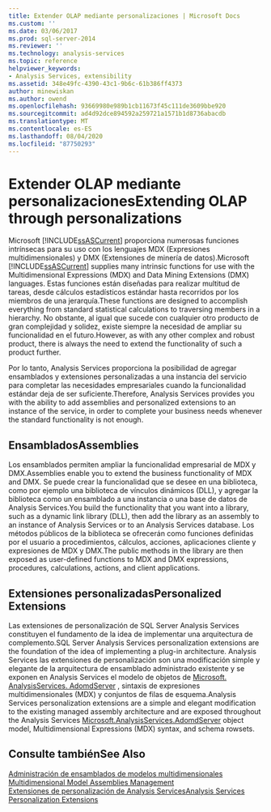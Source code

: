 ```yaml
---
title: Extender OLAP mediante personalizaciones | Microsoft Docs
ms.custom: ''
ms.date: 03/06/2017
ms.prod: sql-server-2014
ms.reviewer: ''
ms.technology: analysis-services
ms.topic: reference
helpviewer_keywords:
- Analysis Services, extensibility
ms.assetid: 348e49fc-4390-43c1-9b6c-61b386ff4373
author: minewiskan
ms.author: owend
ms.openlocfilehash: 93669980e989b1cb11673f45c111de3609bbe920
ms.sourcegitcommit: ad4d92dce894592a259721a1571b1d8736abacdb
ms.translationtype: MT
ms.contentlocale: es-ES
ms.lasthandoff: 08/04/2020
ms.locfileid: "87750293"
---
```

# <a name="extending-olap-through-personalizations"></a><span data-ttu-id="611c3-102">Extender OLAP mediante personalizaciones</span><span class="sxs-lookup"><span data-stu-id="611c3-102">Extending OLAP through personalizations</span></span>
  <span data-ttu-id="611c3-103">Microsoft [!INCLUDE[ssASCurrent](../../../includes/ssascurrent-md.md)] proporciona numerosas funciones intrínsecas para su uso con los lenguajes MDX (Expresiones multidimensionales) y DMX (Extensiones de minería de datos).</span><span class="sxs-lookup"><span data-stu-id="611c3-103">Microsoft  [!INCLUDE[ssASCurrent](../../../includes/ssascurrent-md.md)] supplies many intrinsic functions for use with the Multidimensional Expressions (MDX) and Data Mining Extensions (DMX) languages.</span></span> <span data-ttu-id="611c3-104">Estas funciones están diseñadas para realizar multitud de tareas, desde cálculos estadísticos estándar hasta recorridos por los miembros de una jerarquía.</span><span class="sxs-lookup"><span data-stu-id="611c3-104">These functions are designed to accomplish everything from standard statistical calculations to traversing members in a hierarchy.</span></span> <span data-ttu-id="611c3-105">No obstante, al igual que sucede con cualquier otro producto de gran complejidad y solidez, existe siempre la necesidad de ampliar su funcionalidad en el futuro.</span><span class="sxs-lookup"><span data-stu-id="611c3-105">However, as with any other complex and robust product, there is always the need to extend the functionality of such a product further.</span></span>  
  
 <span data-ttu-id="611c3-106">Por lo tanto, Analysis Services proporciona la posibilidad de agregar ensamblados y extensiones personalizadas a una instancia del servicio para completar las necesidades empresariales cuando la funcionalidad estándar deja de ser suficiente.</span><span class="sxs-lookup"><span data-stu-id="611c3-106">Therefore, Analysis Services provides you with the ability to add assemblies and personalized extensions to an instance of the service, in order to complete your business needs whenever the standard functionality is not enough.</span></span>  
  
## <a name="assemblies"></a><span data-ttu-id="611c3-107">Ensamblados</span><span class="sxs-lookup"><span data-stu-id="611c3-107">Assemblies</span></span>  
 <span data-ttu-id="611c3-108">Los ensamblados permiten ampliar la funcionalidad empresarial de MDX y DMX.</span><span class="sxs-lookup"><span data-stu-id="611c3-108">Assemblies enable you to extend the business functionality of MDX and DMX.</span></span> <span data-ttu-id="611c3-109">Se puede crear la funcionalidad que se desee en una biblioteca, como por ejemplo una biblioteca de vínculos dinámicos (DLL), y agregar la biblioteca como un ensamblado a una instancia o una base de datos de Analysis Services.</span><span class="sxs-lookup"><span data-stu-id="611c3-109">You build the functionality that you want into a library, such as a dynamic link library (DLL), then add the library as an assembly to an instance of Analysis Services or to an Analysis Services database.</span></span> <span data-ttu-id="611c3-110">Los métodos públicos de la biblioteca se ofrecerán como funciones definidas por el usuario a procedimientos, cálculos, acciones, aplicaciones cliente y expresiones de MDX y DMX.</span><span class="sxs-lookup"><span data-stu-id="611c3-110">The public methods in the library are then exposed as user-defined functions to MDX and DMX expressions, procedures, calculations, actions, and client applications.</span></span>  
  
## <a name="personalized-extensions"></a><span data-ttu-id="611c3-111">Extensiones personalizadas</span><span class="sxs-lookup"><span data-stu-id="611c3-111">Personalized Extensions</span></span>  
 <span data-ttu-id="611c3-112">Las extensiones de personalización de SQL Server Analysis Services constituyen el fundamento de la idea de implementar una arquitectura de complemento.</span><span class="sxs-lookup"><span data-stu-id="611c3-112">SQL Server Analysis Services personalization extensions are the foundation of the idea of implementing a plug-in architecture.</span></span> <span data-ttu-id="611c3-113">Analysis Services las extensiones de personalización son una modificación simple y elegante de la arquitectura de ensamblado administrado existente y se exponen en Analysis Services el modelo de objetos de [Microsoft. AnalysisServices. AdomdServer](/previous-versions/sql/sql-server-2014/ms131779(v=sql.120)) , sintaxis de expresiones multidimensionales (MDX) y conjuntos de filas de esquema.</span><span class="sxs-lookup"><span data-stu-id="611c3-113">Analysis Services personalization extensions are a simple and elegant modification to the existing managed assembly architecture and are exposed throughout the Analysis Services [Microsoft.AnalysisServices.AdomdServer](/previous-versions/sql/sql-server-2014/ms131779(v=sql.120)) object model, Multidimensional Expressions (MDX) syntax, and schema rowsets.</span></span>  
  
## <a name="see-also"></a><span data-ttu-id="611c3-114">Consulte también</span><span class="sxs-lookup"><span data-stu-id="611c3-114">See Also</span></span>  
 <span data-ttu-id="611c3-115">[Administración de ensamblados de modelos multidimensionales](../multidimensional-model-assemblies-management.md) </span><span class="sxs-lookup"><span data-stu-id="611c3-115">[Multidimensional Model Assemblies Management](../multidimensional-model-assemblies-management.md) </span></span>  
 [<span data-ttu-id="611c3-116">Extensiones de personalización de Analysis Services</span><span class="sxs-lookup"><span data-stu-id="611c3-116">Analysis Services Personalization Extensions</span></span>](analysis-services-personalization-extensions.md)  
  
  
